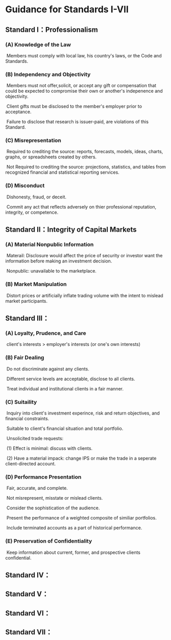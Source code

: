 # Guidance for Standards I-VII

## Standard I：Professionalism

### (A) Knowledge of the Law

​	Members must comply with local law, his country's laws, or the Code and Standards.

### (B) Independency and Objectivity

​	Members must not offer,solicit, or accept any gift or compensation that could be expected to compromise their own or another's indepenence and objectivity.

​	Client gifts must be disclosed to the member's employer prior to acceptance.

​	Failure to disclose that research is issuer-paid, are violations of this Standard.

### (C) Misrepresentation

​	Required to crediting the source: reports, forecasts, models, ideas, charts, graphs, or spreadsheets created by others.

​	Not Required to crediting the source: projections, statistics, and tables from recognized financial and statistical reporting services.

### (D) Misconduct

​	Dishonesty, fraud, or deceit.

​	Commit any act that reflects adversely on thier professional reputation, integrity, or competence.

## Standard II：Integrity of Capital Markets

### (A) Material Nonpublic Information

​	Materail: Disclosure would affect the price of security or investor want the information before making an investment decision.

​	Nonpublic: unavailable to the marketplace.

### (B) Market Manipulation

​	Distort prices or artificially inflate trading volume with the intent to mislead market participants.

## Standard III：

### (A) Loyalty, Prudence, and Care

​	client's interests > employer's interests (or one's own interests)

### (B) Fair Dealing

​	Do not discriminate against any clients.

​	Different service levels are acceptable, disclose to all clients.

​	Treat individual and institutional clients in a fair manner.

### (C) Suitaility

​	Inquiry into client's investment experince, risk and return objectives, and financial constraints.

​	Suitable to client's financial situation and total portfolio.

​	Unsolicited trade requests:

​	(1) Effect is minimal: discuss with clients.

​	(2) Have a material impack: change IPS or make the trade in a seperate client-directed account.

### (D) Performance Presentation

​	Fair, accurate, and complete.

​	Not misrepresent, misstate or mislead clients.

​	Consider the sophistication of the audience.

​	Present the performance of a weighted composite of similiar portfolios.

​	Include terminated accounts as a part of historical performance.

### (E) Preservation of Confidentiality

​	Keep information about current, former, and prospective clients confidential.

## Standard IV：

## Standard V：

## Standard VI：

## Standard VII：